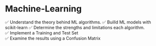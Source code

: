# Machine-Learning

✅ Understand the theory behind ML algorithms.
✅ Builld ML models with scikit-learn
✅ Determine the strengths and limitations each algorithm. <br>
✅ Implement a Training and Test Set <br>
✅ Examine the results using a Confusion Matrix <br>
